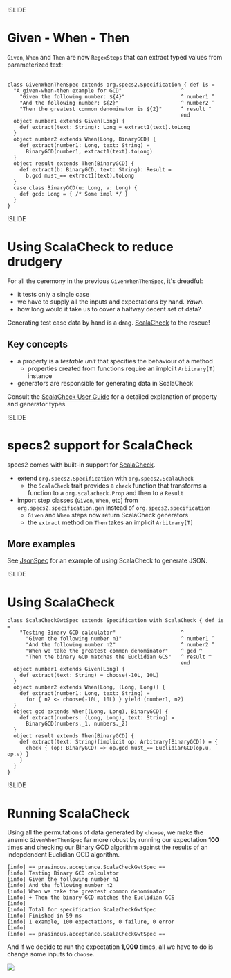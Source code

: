 !SLIDE

# Given - When - Then

``Given``, ``When`` and ``Then`` are now ``RegexSteps`` that can extract typed values from parameterized text:
<br/>
<br/>

    class GivenWhenThenSpec extends org.specs2.Specification { def is =
      "A given-when-then example for GCD"                   ^
        "Given the following number: ${4}"                  ^ number1 ^
        "And the following number: ${2}"                    ^ number2 ^
        "Then the greatest common denominator is ${2}"      ^ result ^
                                                            end
      object number1 extends Given[Long] {
        def extract(text: String): Long = extract1(text).toLong
      }
      object number2 extends When[Long, BinaryGCD] {
        def extract(number1: Long, text: String) =
          BinaryGCD(number1, extract1(text).toLong)
      }
      object result extends Then[BinaryGCD] {
        def extract(b: BinaryGCD, text: String): Result =
          b.gcd must_== extract1(text).toLong
      }
      case class BinaryGCD(u: Long, v: Long) {
        def gcd: Long = { /* Some impl */ }
      }
    }

!SLIDE

# Using ScalaCheck to reduce drudgery

For all the ceremony in the previous ``GivenWhenThenSpec``, it's dreadful:

- it tests only a single case
- we have to supply all the inputs and expectations by hand.  *Yawn.*
- how long would it take us to cover a halfway decent set of data?

Generating test case data by hand is a drag.  [ScalaCheck](http://code.google.com/p/scalacheck/) to the rescue!

## Key concepts

- a property is a _testable unit_ that specifies the behaviour of a method
    - properties created from functions require an implciit ``Arbitrary[T]`` instance
- generators are responsible for generating data in ScalaCheck

Consult the [ScalaCheck User Guide](http://code.google.com/p/scalacheck/wiki/UserGuide) for a detailed explanation
of property and generator types.

!SLIDE

# specs2 support for ScalaCheck

specs2 comes with built-in support for [ScalaCheck](http://code.google.com/p/scalacheck/wiki/UserGuide).

- extend ``org.specs2.Specification`` with ``org.specs2.ScalaCheck``
  - the ``ScalaCheck`` trait provides a ``check`` function that transforms a function to
  a ``org.scalacheck.Prop`` and then to a ``Result``
- import step classes (``Given``, ``When``, etc) from ``org.specs2.specification.gen`` instead of ``org.specs2.specification``
  - ``Given`` and ``When`` steps now return ScalaCheck generators
  - the ``extract`` method on ``Then`` takes an implicit ``Arbitrary[T]``

## More examples

See [JsonSpec](https://github.com/etorreborre/specs2/blob/master/src/test/scala/org/specs2/json/JsonSpec.scala) for
an example of using ScalaCheck to generate JSON.

!SLIDE

# Using ScalaCheck

    class ScalaCheckGwtSpec extends Specification with ScalaCheck { def is =
        "Testing Binary GCD calculator"                     ^
          "Given the following number n1"                   ^ number1 ^
          "And the following number n2"                     ^ number2 ^
          "When we take the greatest common denominator"    ^ gcd ^
          "Then the binary GCD matches the Euclidian GCS"   ^ result ^
                                                            end
      object number1 extends Given[Long] {
        def extract(text: String) = choose(-10L, 10L)
      }
      object number2 extends When[Long, (Long, Long)] {
        def extract(number1: Long, text: String) =
          for { n2 <- choose(-10L, 10L) } yield (number1, n2)
      }
      object gcd extends When[(Long, Long), BinaryGCD] {
        def extract(numbers: (Long, Long), text: String) =
          BinaryGCD(numbers._1, numbers._2)
      }
      object result extends Then[BinaryGCD] {
        def extract(text: String)(implicit op: Arbitrary[BinaryGCD]) = {
          check { (op: BinaryGCD) => op.gcd must_== EuclidianGCD(op.u, op.v) }
        }
      }
    }

!SLIDE

# Running ScalaCheck

Using all the permutations of data generated by ``choose``, we make the anemic ``GivenWhenThenSpec``
far more robust by running our expectation **100** times and checking our Binary GCD algorithm against
the results of an indepdendent Euclidian GCD algorithm.

    [info] == prasinous.acceptance.ScalaCheckGwtSpec ==
    [info] Testing Binary GCD calculator
    [info] Given the following number n1
    [info] And the following number n2
    [info] When we take the greatest common denominator
    [info] + Then the binary GCD matches the Euclidian GCS
    [info]
    [info] Total for specification ScalaCheckGwtSpec
    [info] Finished in 59 ms
    [info] 1 example, 100 expectations, 0 failure, 0 error
    [info]
    [info] == prasinous.acceptance.ScalaCheckGwtSpec ==

And if we decide to run the expectation **1,000** times, all we have to do is change some inputs to ``choose``.

<img class="logo" src="/img/novus-logo.gif" />